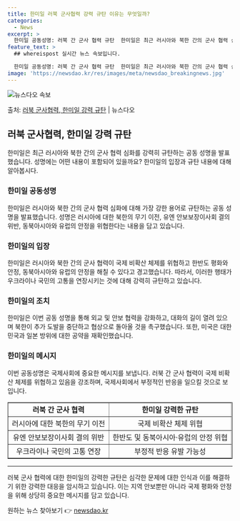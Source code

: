 ```yaml
---
title: 한미일 러북 군사협력 강력 규탄 이유는 무엇일까?
categories:
  - News
excerpt: >
  한미일 공동성명: 러북 간 군사 협력 규탄  한미일은 최근 러시아와 북한 간의 군사 협력 심화에 대해 가장 …
feature_text: >
  ## whereispost 실시간 뉴스 속보입니다.

  한미일 공동성명: 러북 간 군사 협력 규탄  한미일은 최근 러시아와 북한 간의 군사 협력 심화에 대해 가장 …
image: 'https://newsdao.kr/res/images/meta/newsdao_breakingnews.jpg'
---
```


![뉴스다오 속보](https://newsdao.kr/res/images/meta/newsdao_breakingnews.jpg)

<p>출처: <a href="https://newsdao.kr/4391" rel="dofollow">러북 군사협력, 한미일 강력 규탄</a> | 뉴스다오</p>

<h2 data-ke-size="size26">러북 군사협력, 한미일 강력 규탄</h2>
<p data-ke-size="size16">한미일은 최근 러시아와 북한 간의 군사 협력 심화를 강력히 규탄하는 공동 성명을 발표했습니다. 성명에는 어떤 내용이 포함되어 있을까요? 한미일의 입장과 규탄 내용에 대해 알아봅시다.</p>

<h3><b>한미일 공동성명</b></h3>
<p data-ke-size="size16">한미일은 러시아와 북한 간의 군사 협력 심화에 대해 가장 강한 용어로 규탄하는 공동 성명을 발표했습니다. 성명은 러시아에 대한 북한의 무기 이전, 유엔 안보보장이사회 결의 위반, 동북아시아와 유럽의 안정을 위협한다는 내용을 담고 있습니다.</p>

<h3><b>한미일의 입장</b></h3>
<p data-ke-size="size16">한미일은 러시아와 북한 간의 군사 협력이 국제 비확산 체제를 위협하고 한반도 평화와 안정, 동북아시아와 유럽의 안정을 해칠 수 있다고 경고했습니다. 따라서, 이러한 행태가 우크라이나 국민의 고통을 연장시키는 것에 대해 강력히 규탄하고 있습니다.</p>

<h3><b>한미일의 조치</b></h3>
<p data-ke-size="size16">한미일은 이번 공동 성명을 통해 외교 및 안보 협력을 강화하고, 대화의 길이 열려 있으며 북한이 추가 도발을 중단하고 협상으로 돌아올 것을 촉구했습니다. 또한, 미국은 대한민국과 일본 방위에 대한 공약을 재확인했습니다.</p>

<h3><b>한미일의 메시지</b></h3>
<p data-ke-size="size16">이번 공동성명은 국제사회에 중요한 메시지를 보냅니다. 러북 간 군사 협력이 국제 비확산 체제를 위협하고 있음을 강조하며, 국제사회에서 부정적인 반응을 일으킬 것으로 보입니다.</p>

<table style="width: 100%;" border="1">
<tbody>
<tr>
<td style="text-align: center; height: 17px;"><b>러북 간 군사 협력</b></td>
<td style="text-align: center; height: 17px;"><b>한미일 강력한 규탄</b></td>
</tr>
<tr>
<td style="text-align: center;">러시아에 대한 북한의 무기 이전</td>
<td style="text-align: center;">국제 비확산 체제 위협</td>
</tr>
<tr>
<td style="text-align: center;">유엔 안보보장이사회 결의 위반</td>
<td style="text-align: center;">한반도 및 동북아시아·유럽의 안정 위협</td>
</tr>
<tr>
<td style="text-align: center;">우크라이나 국민의 고통 연장</td>
<td style="text-align: center;">부정적 반응 유발 가능성</td>
</tr>
</tbody>
</table>
<hr>

<p data-ke-size="size16">러북 군사 협력에 대한 한미일의 강력한 규탄은 심각한 문제에 대한 인식과 이를 해결하기 위한 강력한 대응을 암시하고 있습니다. 이는 지역 안보뿐만 아니라 국제 평화와 안정을 위해 상당히 중요한 메시지를 담고 있습니다.</p>
 

원하는 뉴스 찾아보기 👉 <a href="https://newsdao.kr" rel="dofollow">newsdao.kr</a>


